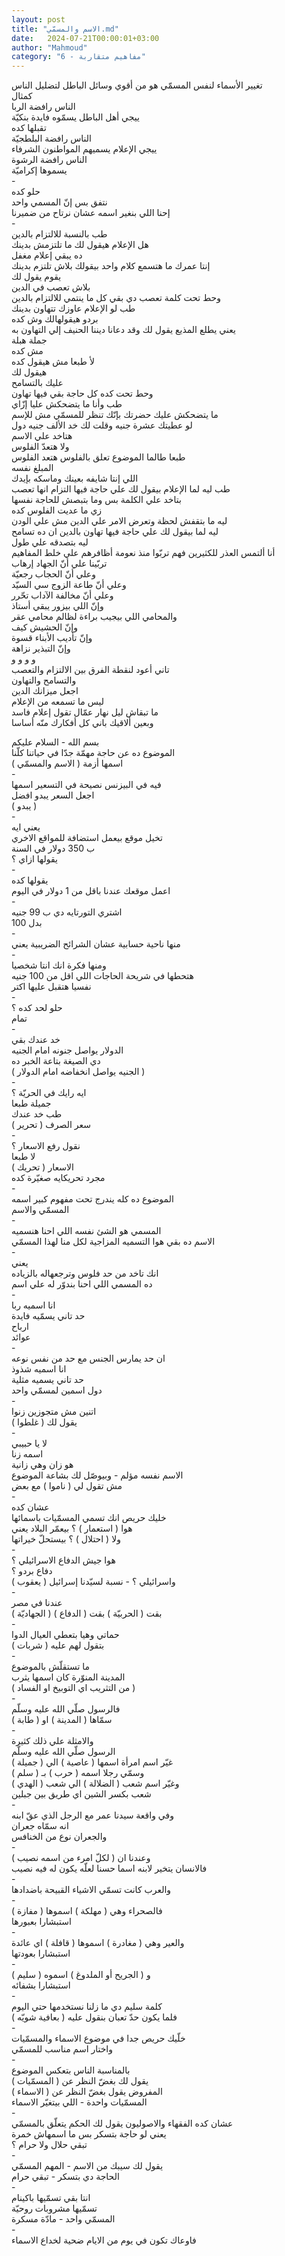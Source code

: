 ```yaml
---
layout: post
title: "الاسم والمسمّي.md"
date:   2024-07-21T00:00:01+03:00
author: "Mahmoud"
category: "6 - مفاهيم متقاربة"
---
```

تغيير الأسماء لنفس المسمّي هو من أقوي وسائل الباطل لتضليل
الناس\
كمثال\
الناس رافضة الربا\
ييجي أهل الباطل يسمّوه فايدة بنكيّة\
تقبلها كده\
الناس رافضة البلطجيّة\
ييجي الإعلام يسميهم المواطنون الشرفاء\
الناس رافضة الرشوة\
يسموها إكراميّة\
-\
حلو كده\
نتفق بس إنّ المسمي واحد\
إحنا اللي بنغير اسمه عشان نرتاح من ضميرنا\
-\
طب بالنسبة للالتزام بالدين\
هل الإعلام هيقول لك ما تلتزمش بدينك\
ده يبقي إعلام مغفل\
إنتا عمرك ما هتسمع كلام واحد بيقولك بلاش تلتزم
بدينك\
يقوم يقول لك\
بلاش تعصب في الدين\
وحط تحت كلمة تعصب دي بقي كل ما ينتمي للالتزام
بالدين\
طب لو الإعلام عاوزك تتهاون بدينك\
بردو هيقولهالك وش كده\
يعني يطلع المذيع يقول لك وقد دعانا ديننا الحنيف إلي
التهاون به\
جملة هبلة\
مش كده\
لأ طبعا مش هيقول كده\
هيقول لك\
عليك بالتسامح\
وحط تحت كده كل حاجة بقي فيها تهاون\
طب وأنا ما يتضحكش عليا إزّاي\
ما يتضحكش عليك حضرتك بإنّك تنظر للمسمّي مش للإسم\
لو عطيتك عشرة جنيه وقلت لك خد الألف جنيه دول\
هتاخد علي الاسم\
ولا هتعدّ الفلوس\
طبعا طالما الموضوع تعلق بالفلوس هتعد الفلوس\
المبلغ نفسه\
اللي إنتا شايفه بعينك وماسكه بإيدك\
طب ليه لما الإعلام بيقول لك علي حاجة فيها التزام انها
تعصب\
بتاخد علي الكلمة بس وما بتبصش للحاجة نفسها\
زي ما عديت الفلوس كده\
ليه ما بتقفش لحظة وتعرض الامر علي الدين مش علي
الودن\
ليه لما بيقول لك علي حاجة فيها تهاون بالدين ان ده
تسامح\
ليه بتصدقه علي طول\
أنا ألتمس العذر للكثيرين فهم تربّوا منذ نعومة أظافرهم علي
خلط المفاهيم\
تربّينا علي أنّ الجهاد إرهاب\
وعلي أنّ الحجاب رجعيّة\
وعلي أنّ طاعة الزوج سي السيّد\
وعلي أنّ مخالفة الآداب تحّرر\
وإنّ اللي بيزور يبقي أستاذ\
والمحامي اللي بيجيب براءة لظالم محامي عقر\
وإنّ الحشيش كيف\
وإنّ تأديب الأبناء قسوة\
وإنّ التبذير نزاهة\
و و و و\
تاني أعود لنقطة الفرق بين الالتزام والتعصب\
والتسامح والتهاون\
اجعل ميزانك الدين\
ليس ما تسمعه من الإعلام\
ما تبقاش ليل نهار عمّال تقول إعلام فاسد\
وبعين ألاقيك باني كل أفكارك منّه أساسا

بسم الله - السلام عليكم\
الموضوع ده عن حاجة مهمّة جدّا في حياتنا كلّنا\
اسمها أزمة ( الاسم والمسمّي )\
-\
فيه في البيزنس نصيحة في التسعير اسمها\
اجعل السعر يبدو افضل\
( يبدو )\
-\
يعني ايه\
تخيل موقع بيعمل استضافة للمواقع الاخري\
ب 350 دولار في السنة\
يقولها ازاي ؟\
-\
يقولها كده\
اعمل موقعك عندنا باقل من 1 دولار في اليوم\
-\
اشتري التورتايه دي ب 99 جنيه\
بدل 100\
-\
منها ناحية حسابية عشان الشرائح الضريبية يعني\
-\
ومنها فكرة انك انتا شخصيا\
هتحطها في شريحة الحاجات اللي اقل من 100 جنيه\
نفسيا هتقبل عليها اكتر\
-\
حلو لحد كده ؟\
تمام\
-\
خد عندك بقي\
الدولار يواصل جنونه امام الجنيه\
دي الصيغة بتاعة الخبر ده\
( الجنيه يواصل انخفاضه امام الدولار )\
-\
ايه رايك في الحريّة ؟\
جميلة طبعا\
طب خد عندك\
( تحرير ) سعر الصرف\
-\
نقول رفع الاسعار ؟\
لا طبعا\
( تحريك ) الاسعار\
مجرد تحريكايه صغيّرة كده\
-\
الموضوع ده كله يندرج تحت مفهوم كبير اسمه\
المسمّي والاسم\
-\
المسمي هو الشئ نفسه اللي احنا هنسميه\
الاسم ده بقي هوا التسميه المزاجية لكل منا لهذا
المسمّي\
-\
يعني\
انك تاخد من حد فلوس وترجعهاله بالزياده\
ده المسمي اللي احنا بندوّر له علي اسم\
-\
انا اسميه ربا\
حد تاني يسمّيه فايدة\
ارباح\
عوائد\
-\
ان حد يمارس الجنس مع حد من نفس نوعه\
انا اسميه شذوذ\
حد تاني يسميه مثلية\
دول اسمين لمسمّي واحد\
-\
اتنين مش متجوزين زنوا\
يقول لك ( غلطوا )\
-\
لا يا حبيبي\
اسمه زنا\
هو زان وهي زانية\
الاسم نفسه مؤلم - وبيوصّل لك بشاعة الموضوع\
مش تقول لي ( ناموا ) مع بعض\
-\
عشان كده\
خليك حريص انك تسمي المسمّيات باسمائها\
هوا ( استعمار ) ؟ بيعمّر البلاد يعني\
ولا ( احتلال ) ؟ بيستحلّ خيراتها\
-\
هوا جيش الدفاع الاسرائيلي ؟\
دفاع بردو ؟\
واسرائيلي ؟ - نسبة لسيّدنا إسرائيل ( يعقوب )\
-\
عندنا في مصر\
( الجهاديّة ) بقت ( الحربيّة ) بقت ( الدفاع )\
-\
حماتي وهيا بتعطي العيال الدوا\
بتقول لهم عليه ( شربات )\
-\
ما تستقلّش بالموضوع\
المدينة المنوّرة كان اسمها يثرب\
( من التثريب اي التوبيخ او الفساد )\
-\
فالرسول صلّي الله عليه وسلّم\
سمّاها ( المدينة ) او ( طابة )\
-\
والامثلة علي ذلك كثيرة\
الرسول صلّي الله عليه وسلّم\
غيّر اسم امرأة اسمها ( عاصية ) الي ( جميلة )\
وسمّي رجلا اسمه ( حرب ) بـ ( سلم )\
وغيّر اسم شعب ( الضلالة ) الي شعب ( الهدي )\
شعب بكسر الشين اي طريق بين جبلين\
-\
وفي واقعة سيدنا عمر مع الرجل الذي عقّ ابنه\
انه سمّاه جعران\
والجعران نوع من الخنافس\
-\
وعندنا ان ( لكلّ امرء من اسمه نصيب )\
فالانسان يتخير لابنه اسما حسنا لعلّه يكون له فيه
نصيب\
-\
والعرب كانت تسمّي الاشياء القبيحة باضدادها\
-\
فالصحراء وهي ( مهلكة ) اسموها ( مفازة )\
استبشارا بعبورها\
-\
والعير وهي ( مغادرة ) اسموها ( قافلة ) اي عائدة\
استبشارا بعودتها\
-\
و ( الجريح أو الملدوغ ) اسموه ( سليم )\
استبشارا بشفائه\
-\
كلمة سليم دي ما زلنا نستخدمها حتي اليوم\
فلما يكون حدّ تعبان بنقول عليه ( بعافية شويّه )\
-\
خلّيك حريص جدا في موضوع الاسماء والمسمّيات\
واختار اسم مناسب للمسمّي\
-\
بالمناسبة الناس بتعكس الموضوع\
يقول لك بغضّ النظر عن ( المسمّيات )\
المفروض يقول بغضّ النظر عن ( الاسماء )\
المسمّيات واحدة - اللي بيتغيّر الاسماء\
-\
عشان كده الفقهاء والاصوليون يقول لك الحكم يتعلّق
بالمسمّي\
يعني لو حاجة بتسكر بس ما اسمهاش خمرة\
تبقي حلال ولا حرام ؟\
-\
يقول لك سيبك من الاسم - المهم المسمّي\
الحاجة دي بتسكر - تبقي حرام\
-\
انتا بقي تسمّيها باكينام\
تسمّيها مشروبات روحيّة\
المسمّي واحد - مادّة مسكرة\
-\
فاوعاك تكون في يوم من الايام ضحية لخداع الاسماء
